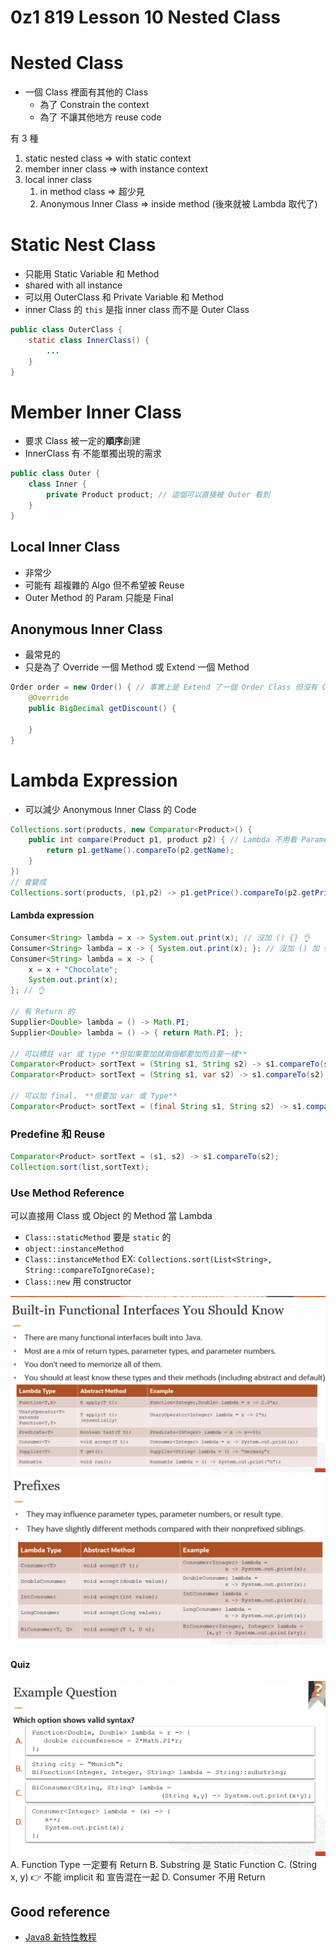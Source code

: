 # 0z1 819 Lesson 10 Nested Class

# Nested Class
- 一個 Class 裡面有其他的 Class
  - 為了 Constrain the context
  - 為了 不讓其他地方 reuse code

有 3 種
1. static nested class => with static context
2. member inner class  => with instance context
3. local inner  class  
   1. in method class => 超少見
   2. Anonymous Inner Class => inside method (後來就被 Lambda 取代了)


# Static Nest Class
- 只能用 Static Variable 和 Method
- shared with all instance
- 可以用 OuterClass 和 Private Variable 和 Method
- inner Class 的 `this` 是指 inner class  而不是 Outer Class

```java
public class OuterClass { 
    static class InnerClass() {
        ...
    }
}
```

# Member Inner Class 
- 要求 Class 被一定的**順序**創建
- InnerClass 有 不能單獨出現的需求

```java
public class Outer {
    class Inner { 
        private Product product; // 這個可以直接被 Outer 看到
    }
}
```

## Local Inner Class
- 非常少
- 可能有 超複雜的 Algo 但不希望被 Reuse
- Outer Method 的 Param 只能是 Final

## Anonymous Inner Class
- 最常見的
- 只是為了 Override 一個 Method 或 Extend 一個 Method
  
```java
Order order = new Order() { // 事實上是 Extend 了一個 Order Class 但沒有 Class Name
    @Override
    public BigDecimal getDiscount() {

    }
}
```

# Lambda Expression 
- 可以減少 Anonymous Inner Class 的 Code

```java 
Collections.sort(products, new Comparator<Product>() {
    public int compare(Product p1, product p2) { // Lambda 不用看 Parameter 的 Type 也不用看
        return p1.getName().compareTo(p2.getName);
    }
})
// 會變成
Collections.sort(products, (p1,p2) -> p1.getPrice().compareTo(p2.getPrice()));
```

#### Lambda expression
```java
Consumer<String> lambda = x -> System.out.print(x); // 沒加 () {} 👌
Consumer<String> lambda = x -> { System.out.print(x); }; // 沒加 () 加 {} 👌 記得最後面要 ;
Consumer<String> lambda = x -> { 
    x = x + "Chocolate";
    System.out.print(x);
}; // 👌

// 有 Return 的
Supplier<Double> lambda = () -> Math.PI;
Supplier<Double> lambda = () -> { return Math.PI; };

// 可以標註 var 或 type **但如果要加就兩個都要加而且要一樣**
Comparator<Product> sortText = (String s1, String s2) -> s1.compareTo(s2);
Comparator<Product> sortText = (String s1, var s2) -> s1.compareTo(s2); // ❌

// 可以加 final， **但要加 var 或 Type**
Comparator<Product> sortText = (final String s1, String s2) -> s1.compareTo(s2);
```

### Predefine 和 Reuse
```java
Comparator<Product> sortText = (s1, s2) -> s1.compareTo(s2);
Collection.sort(list,sortText);
```

### Use Method Reference 
可以直接用 Class 或 Object 的 Method 當 Lambda
- `Class::staticMethod`     要是 `static` 的
- `object::instanceMethod`
- `Class::instanceMethod`   EX: `Collections.sort(List<String>, String::compareToIgnoreCase);`
- `Class::new`              用 constructor

<img src="./images/build-in%20functional%20interface.png" alt="build-in functional interface"/>
<img src="./images/consumer-prefix.png" alt="build-in functional interface"/>


#### Quiz
<img src="./images/quiz-3.png" alt="quiz-3"/>
A. Function Type 一定要有 Return
B. Substring 是 Static Function
C. (String x, y) 👉 不能 implicit 和 宣告混在一起
D. Consumer 不用 Return

## Good reference
- [Java8 新特性教程](https://www.exception.site/java8)



